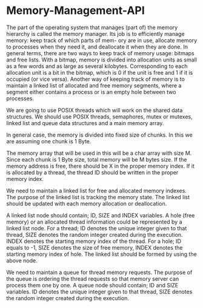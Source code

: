 # Memory-Management-API

The part of the operating system that manages (part of) the memory hierarchy is called the memory manager. Its job is to efficiently manage memory: keep track of which parts of mem- ory are in use, allocate memory to processes when they need it, and deallocate it when they are done.
In general terms, there are two ways to keep track of memory usage: bitmaps and free lists. With a bitmap, memory is divided into allocation units as small as a few words and as large as several kilobytes. Corresponding to each allocation unit is a bit in the bitmap, which is 0 if the unit is free and 1 if it is occupied (or vice versa).
Another way of keeping track of memory is to maintain a linked list of allocated and free memory segments, where a segment either contains a process or is an empty hole between two processes.


We are going to use POSIX threads which will work on the shared data structures. 
We should use POSIX threads, semaphores, mutex or mutexes, linked list and queue data structures and a main memory array.

In general case, the memory is divided into fixed size of chunks. In this we are assuming one chunk is 1 Byte.

The memory array that will be used in this will be a char array with size M. Since each chunk is 1 Byte size, total memory will be M bytes size. If the memory address is free,
there should be X in the proper memory index. If it is allocated by a thread, the thread ID should be written in the proper memory index.

We need to maintain a linked list for free and allocated memory indexes. The purpose of the linked list is tracking the memory state. The linked list should be updated with each memory allocation or deallocation.

A linked list node should contain; ID, SIZE and INDEX variables.
A hole (free memory) or an allocated thread information could be represented by a linked list node.
For a thread; ID denotes the unique integer given to that thread, SIZE denotes the random integer created during the execution. INDEX denotes the starting memory index of the thread. For a hole; ID equals to -1, SIZE denotes the size of free memory, INDEX denotes the starting memory index of hole. The linked list should be formed by using the above node.

We need to maintain a queue for thread memory requests. The purpose of the queue is ordering the thread requests so that memory server can process them one by one.
A queue node should contain; ID and SIZE variables.
ID denotes the unique integer given to that thread, SIZE denotes the random integer created during the execution.

